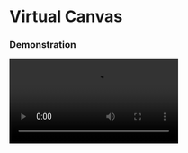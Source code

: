 # Virtual Canvas

### Demonstration

<video controls src="CV Project - Made with Clipchamp.mp4" title="Title"></video>
